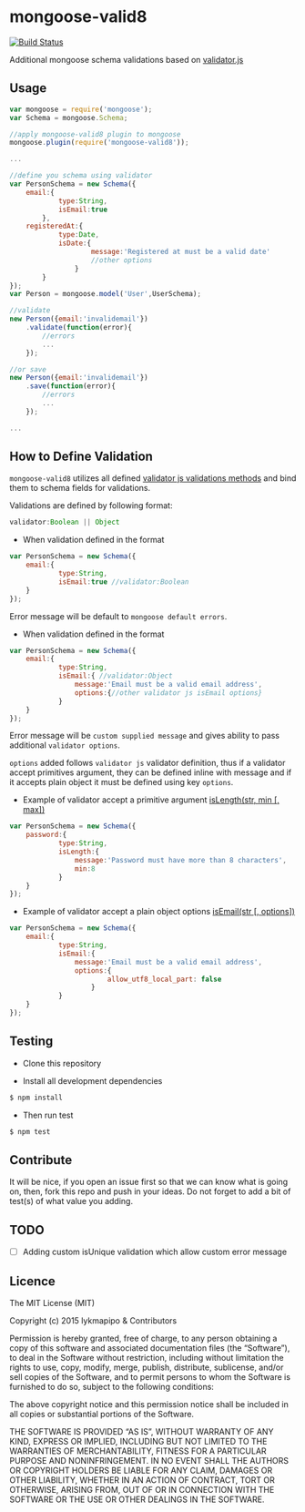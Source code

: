 # mongoose-valid8

[![Build Status](https://travis-ci.org/lykmapipo/mongoose-valid8.svg?branch=master)](https://travis-ci.org/lykmapipo/mongoose-valid8)

Additional mongoose schema validations based on [validator.js](https://github.com/chriso/validator.js)

## Usage

```javascript
var mongoose = require('mongoose');
var Schema = mongoose.Schema;

//apply mongoose-valid8 plugin to mongoose
mongoose.plugin(require('mongoose-valid8'));

...

//define you schema using validator
var PersonSchema = new Schema({
    email:{
            type:String,
            isEmail:true
        },
    registeredAt:{
            type:Date,
            isDate:{
                    message:'Registered at must be a valid date'
                    //other options
                }
        }
});
var Person = mongoose.model('User',UserSchema);

//validate
new Person({email:'invalidemail'})
    .validate(function(error){
        //errors
        ... 
    });

//or save
new Person({email:'invalidemail'})
    .save(function(error){
        //errors
        ... 
    });

...

```

## How to Define Validation
`mongoose-valid8` utilizes all defined [validator js validations methods](https://github.com/chriso/validator.js#validators) and bind them to schema fields for validations.

Validations are defined by following format:
```javascript
validator:Boolean || Object
```

- When validation defined in the format
```javascript
var PersonSchema = new Schema({
    email:{
            type:String,
            isEmail:true //validator:Boolean
    }
});
```
Error message will be default to `mongoose default errors`.


- When validation defined in the format
```javascript
var PersonSchema = new Schema({
    email:{
            type:String,
            isEmail:{ //validator:Object
                message:'Email must be a valid email address',
                options:{//other validator js isEmail options}
            }
    }
});
```
Error message will be `custom supplied message` and gives ability to pass additional `validator options`.

`options` added follows `validator js` validator definition, thus if a validator accept primitives argument, they can be defined inline with message and if it accepts plain object it must be defined using key `options`.

- Example of validator accept a primitive argument [isLength(str, min [, max])](https://github.com/chriso/validator.js#validators)
```javascript
var PersonSchema = new Schema({
    password:{
            type:String,
            isLength:{
                message:'Password must have more than 8 characters',
                min:8
            }
    }
});
```

- Example of validator accept a plain object options [isEmail(str [, options])](https://github.com/chriso/validator.js#validators)
```javascript
var PersonSchema = new Schema({
    email:{
            type:String,
            isEmail:{
                message:'Email must be a valid email address',
                options:{
                        allow_utf8_local_part: false
                    }
            }
    }
});
```



## Testing
* Clone this repository

* Install all development dependencies
```sh
$ npm install
```
* Then run test
```sh
$ npm test
```

## Contribute
It will be nice, if you open an issue first so that we can know what is going on, then, fork this repo and push in your ideas. Do not forget to add a bit of test(s) of what value you adding.


## TODO
- [ ] Adding custom isUnique validation which allow custom error message


## Licence
The MIT License (MIT)

Copyright (c) 2015 lykmapipo & Contributors

Permission is hereby granted, free of charge, to any person obtaining a copy of this software and associated documentation files (the “Software”), to deal in the Software without restriction, including without limitation the rights to use, copy, modify, merge, publish, distribute, sublicense, and/or sell copies of the Software, and to permit persons to whom the Software is furnished to do so, subject to the following conditions:

The above copyright notice and this permission notice shall be included in all copies or substantial portions of the Software.

THE SOFTWARE IS PROVIDED “AS IS”, WITHOUT WARRANTY OF ANY KIND, EXPRESS OR IMPLIED, INCLUDING BUT NOT LIMITED TO THE WARRANTIES OF MERCHANTABILITY, FITNESS FOR A PARTICULAR PURPOSE AND NONINFRINGEMENT. IN NO EVENT SHALL THE AUTHORS OR COPYRIGHT HOLDERS BE LIABLE FOR ANY CLAIM, DAMAGES OR OTHER LIABILITY, WHETHER IN AN ACTION OF CONTRACT, TORT OR OTHERWISE, ARISING FROM, OUT OF OR IN CONNECTION WITH THE SOFTWARE OR THE USE OR OTHER DEALINGS IN THE SOFTWARE. 
